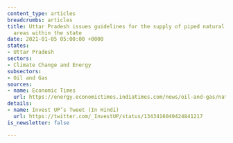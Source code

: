 ```yaml
---
content_type: articles
breadcrumbs: articles
title: Uttar Pradesh issues guidelines for the supply of piped natural gas to industrial
  areas within the state
date: 2021-01-05 05:00:00 +0000
states:
- Uttar Pradesh
sectors:
- Climate Change and Energy
subsectors:
- Oil and Gas
sources:
- name: Economic Times
  url: https://energy.economictimes.indiatimes.com/news/oil-and-gas/natural-gas-network-in-industrial-areas-of-up/79993676
details:
- name: Invest UP’s Tweet (In Hindi)
  url: https://twitter.com/_InvestUP/status/1343416040424841217
is_newsletter: false

---
```

